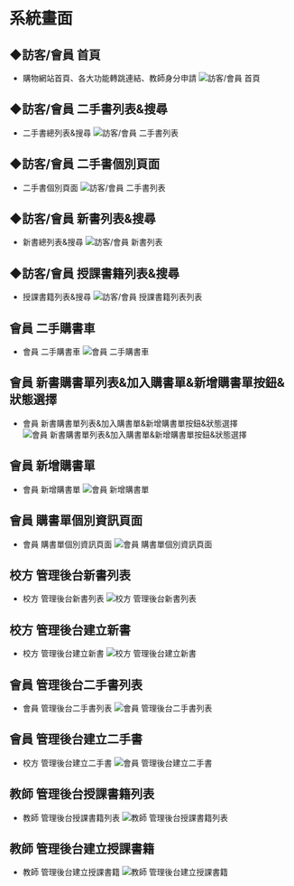 # 系統畫面

## ◆訪客/會員 首頁
- 購物網站首頁、各大功能轉跳連結、教師身分申請
  ![訪客/會員 首頁](https://cdn.discordapp.com/attachments/1166624939646926908/1194345066542661744/image.png?ex=65b00385&is=659d8e85&hm=8cee56e918802495fd649aa9d81f59822f8cac9c6cc0014c62f1ac142ef26005&)

## ◆訪客/會員 二手書列表&搜尋
- 二手書總列表&搜尋
  ![訪客/會員 二手書列表](https://cdn.discordapp.com/attachments/1166624939646926908/1194346412238971012/image.png?ex=65b004c6&is=659d8fc6&hm=16cc2d2295a9313ba3f1e456161a9e4f6405173407df002f9be463b28600c9be&)

## ◆訪客/會員 二手書個別頁面
- 二手書個別頁面
  ![訪客/會員 二手書列表](https://cdn.discordapp.com/attachments/1166624939646926908/1194346453955518576/image.png?ex=65b004d0&is=659d8fd0&hm=0758a1896a41879e8e46bd4f7f8c5d0325bbf0712faa1ff8ab2041ae2583d0da&)

## ◆訪客/會員 新書列表&搜尋
- 新書總列表&搜尋
  ![訪客/會員 新書列表](https://cdn.discordapp.com/attachments/1166624939646926908/1194347046635847750/image.png?ex=65b0055d&is=659d905d&hm=50261af7f9eb2c034ef34eb908d87c735535013e01b99e9d3ef69dc06389c59a&)

## ◆訪客/會員 授課書籍列表&搜尋
- 授課書籍列表&搜尋
  ![訪客/會員 授課書籍列表列表](https://cdn.discordapp.com/attachments/1166624939646926908/1194347321647960084/image.png?ex=65b0059f&is=659d909f&hm=6f544513d90ef6a5819276f6fef7f95c3238263a3e2206744e8e11a314b6abd8&)

## 會員 二手購書車
-  會員 二手購書車
   ![會員 二手購書車](#)

## 會員 新書購書單列表&加入購書單&新增購書單按鈕&狀態選擇
-  會員 新書購書單列表&加入購書單&新增購書單按鈕&狀態選擇
  ![會員 新書購書單列表&加入購書單&新增購書單按鈕&狀態選擇](https://cdn.discordapp.com/attachments/1166624939646926908/1194348086173110363/image.png?ex=65b00655&is=659d9155&hm=600864e74e0ec6ad1a5b1df27461d7790d7a07a4136be9695a6bd2c931d44d22&)

## 會員 新增購書單
-  會員 新增購書單
   ![會員 新增購書單](https://cdn.discordapp.com/attachments/1166624939646926908/1194348654731997265/image.png?ex=65b006dd&is=659d91dd&hm=58613846d4c8fe16d9ffc09da970fa13f52eebcd0c013477372f8ce588cedb14&)

## 會員 購書單個別資訊頁面
-  會員 購書單個別資訊頁面
   ![會員 購書單個別資訊頁面](https://cdn.discordapp.com/attachments/1166624939646926908/1194349079044558888/image.png?ex=65b00742&is=659d9242&hm=235a866a03f21340f2d3f2cc1bf4c877a2c4f0263725ba4ec661e31d70c95a3f&)

## 校方 管理後台新書列表
-  校方 管理後台新書列表
   ![校方 管理後台新書列表](https://cdn.discordapp.com/attachments/1166624939646926908/1194350835694579772/image.png?ex=65b008e5&is=659d93e5&hm=e39e4ce3ea21eacf7a68ccfb005901e44d0911ce044878011853835415a8959d&)

## 校方 管理後台建立新書
-  校方 管理後台建立新書
   ![校方 管理後台建立新書](https://cdn.discordapp.com/attachments/1166624939646926908/1194350894389657731/image.png?ex=65b008f3&is=659d93f3&hm=c66407d33ff012c16e014bede90c631c7c3cbbee3b1da30e8b57419e89c684d2&)

## 會員 管理後台二手書列表
-  會員 管理後台二手書列表
   ![會員 管理後台二手書列表](https://cdn.discordapp.com/attachments/1166624939646926908/1194350939105153064/image.png?ex=65b008fd&is=659d93fd&hm=bfa595078e33c2621290d7ea047f236a929fc22b0e9b00253f55d2f8e89c0d1c&)

## 會員 管理後台建立二手書
-  校方 管理後台建立二手書
   ![會員 管理後台建立二手書](https://cdn.discordapp.com/attachments/1166624939646926908/1194351012631302227/image.png?ex=65b0090f&is=659d940f&hm=30ca8080938a7f187b1d03806f4718806dded893582f1165cd2b5afc40401087&)

## 教師 管理後台授課書籍列表
-  教師 管理後台授課書籍列表
   ![教師 管理後台授課書籍列表](https://media.discordapp.net/attachments/1166624939646926908/1194351050463924355/image.png?ex=65b00918&is=659d9418&hm=fbadd4ae695a29af69a6997fc49d4b0114a08c4013c788bdd72cffd863ac5786&=&format=webp&quality=lossless&width=1387&height=670)

## 教師 管理後台建立授課書籍
-  教師 管理後台建立授課書籍
   ![教師 管理後台建立授課書籍](#)

